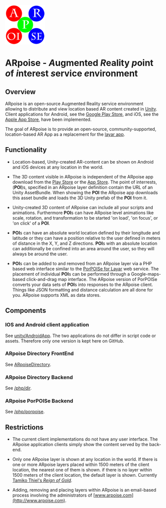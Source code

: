 ![ARpoise Logo](/images/arpoise_logo_rgb-128.png)
# ARpoise - *A*ugmented *R*eality *p*oint *o*f *i*nterest *s*ervice *e*nvironment

## Overview
ARpoise is an open-source Augmented Reality service environment allowing
to distribute and view location based AR content created in
[Unity](http://unity3d.com). Client applications for Android, 
see the [Google Play Store](http://play.google.com/store/apps/details?id=com.arpoise.ARpoise),
and iOS,
see the [Apple App Store](https://www.apple.com/lae/ios/app-store/),
have been implemented.

The goal of ARpoise is to provide an open-source, community-supported, location-based AR App as a replacement for the 
[layar app](https://www.layar.com/).

## Functionality
- Location-based, Unity-created AR-content can be shown on Android and iOS devices at any location in the world.

- The 3D content visible in ARpoise is independent of the ARpoise app download from the
[Play Store](http://play.google.com/store/apps/details?id=com.arpoise.ARpoise)
or the
[App Store](https://www.apple.com/lae/ios/app-store/).
The point of interrests, (**POI**)s, specified in an ARpoise layer definition contain the URL of an
Unity AssetBundle.
When showing the **POI** the ARpoise app downloads this asset bundle
and loads the 3D Unity prefab of the **POI** from it.

- Unity-created 3D content of ARpoise can include all your scripts and animations. Furthermore **POI**s can have
ARpoise level animations like scale, rotation, and transformation to be started
'on load', 'on focus', or 'on click' of a **POI**.

- **POI**s can have an absolute world location defined by their longitude and latitude
or they can have a position relative to the user defined in meters of distance in the X, Y, and Z directions.
**POI**s with an absolute location can additionally be confined into an area around the user,
so they will always be around the user.

- **POI**s can be added to and removed from an ARpoise layer via a PHP based web interface similar to the
[PorPOISe for Layar](https://code.google.com/archive/p/porpoise/) web service.
The placement of individual **POI**s can be performed through a Google-maps-based click-and-drag map interface.
The ARpoise version of PorPOISe converts your data sets of **POI**s into responses to the ARpoise client.
Things like JSON formatting and distance calculation are all done for you. ARpoise supports XML as data stores.

## Components
### IOS and Android client application
See [unity/AndroidApp](unity/AndroidApp/).
The two applications do not differ in script code or assets. Therefore only one version is kept here on GitHub.
### ARpoise Directory FrontEnd
See [ARpoiseDirectory](ArpoiseDirectory/).
### ARpoise Directory Backend
See [/php/dir](php/dir/).
### ARpoise PorPOISe Backend
See [/php/porpoise](php/porpoise/).

## Restrictions
- The current client implementations do not have any user interface. The ARpoise application clients simply show the content served by the back-end.

- Only one ARpoise layer is shown at any location in the world.
If there is one or more ARpoise layers placed within 1500 meters of the client location, the nearest one of them is shown.
if there is no layer within 1500 meters of the client location, the default layer is shown.
Currently
[Tamiko Thiel's *Reign of Gold*](http://tamikothiel.com/AR/reign-of-gold.html).

- Adding, removing and placing layers within ARpoise is an email-based process involving the administrators of
[www.arpoise.com](http://www.arpoise.com).

